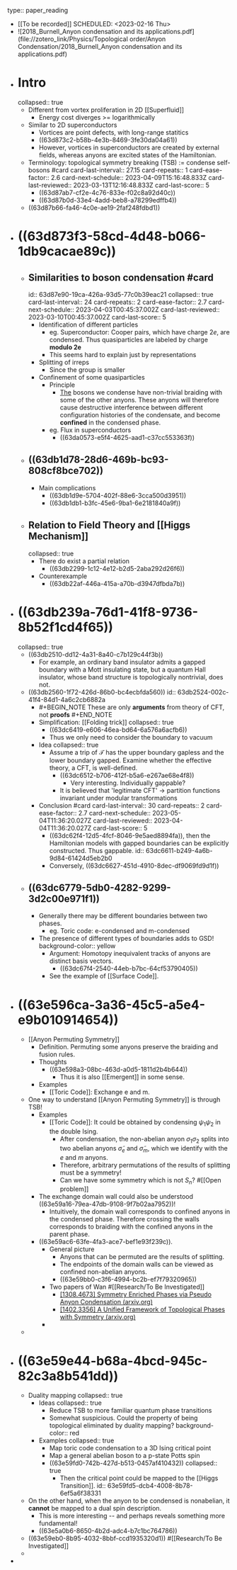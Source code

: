 type:: paper_reading

- [[To be recorded]]
  SCHEDULED: <2023-02-16 Thu>
- ![2018_Burnell_Anyon condensation and its applications.pdf](file://zotero_link/Physics/Topological order/Anyon Condensation/2018_Burnell_Anyon condensation and its applications.pdf)
- # Intro
  collapsed:: true
	- Different from vortex proliferation in 2D [[Superfluid]]
		- Energy cost diverges >= logarithmically
	- Similar to 2D superconductors
		- Vortices are point defects, with long-range statitics
		- ((63d873c2-b58b-4e3b-8469-3fe30da04a61))
		- However, vortices in superconductors are created by external fields, whereas anyons are excited states of the Hamiltonian.
	- Terminology: topological symmetry breaking (TSB) := condense self-bosons #card
	  card-last-interval:: 27.15
	  card-repeats:: 1
	  card-ease-factor:: 2.6
	  card-next-schedule:: 2023-04-09T15:16:48.833Z
	  card-last-reviewed:: 2023-03-13T12:16:48.833Z
	  card-last-score:: 5
		- ((63d87ab7-cf2e-4c76-833e-f02c8a92d40c))
		- ((63d87b0d-33e4-4add-beb8-a78299edffb4))
	- ((63d87b66-fa46-4c0e-ae19-2faf248fdbd1))
- # ((63d873f3-58cd-4d48-b066-1db9cacae89c))
	- ## Similarities to boson condensation #card
	  id:: 63d87e90-19ca-426a-93d5-77c0b39eac21
	  collapsed:: true
	  card-last-interval:: 24
	  card-repeats:: 2
	  card-ease-factor:: 2.7
	  card-next-schedule:: 2023-04-03T00:45:37.002Z
	  card-last-reviewed:: 2023-03-10T00:45:37.002Z
	  card-last-score:: 5
		- Identification of different particles
			- eg. Superconductor: Cooper pairs, which have charge $2e$, are condensed. Thus quasiparticles are labeled by charge **modulo 2e**
			- This seems hard to explain just by representations
		- Splitting of irreps
			- Since the group is smaller
		- Confinement of some quasiparticles
			- Principle
				- [The](((63da0538-be4c-44ca-a996-c6db61e99a11))) bosons we condense have non-trivial braiding with some of the other anyons. These anyons will therefore cause destructive interference between different configuration histories of the condensate, and become **confined** in the condensed phase.
			- eg. Flux in superconductors
				- ((63da0573-e5f4-4625-aad1-c37cc553363f))
	- ## ((63db1d78-28d6-469b-bc93-808cf8bce702))
		- Main complications
			- ((63db1d9e-5704-402f-88e6-3cca500d3951))
			- ((63db1db1-b3fc-45e6-9ba1-6e2181840a9f))
	- ## Relation to Field Theory and [[Higgs Mechanism]]
	  collapsed:: true
		- There do exist a partial relation
			- ((63db2299-1c12-4e12-b2d5-2aba292d26f6))
		- Counterexample
			- ((63db22af-446a-415a-a70b-d3947dfbda7b))
- # ((63db239a-76d1-41f8-9736-8b52f1cd4f65))
  collapsed:: true
	- ((63db2510-dd12-4a31-8a40-c7b129c44f3b))
		- For example, an ordinary band insulator admits a gapped boundary with a Mott insulating state, but a quantum Hall insulator, whose band structure is topologically nontrivial, does not.
	- ((63db2560-1f72-426d-86b0-bc4ecbfda560))
	  id:: 63db2524-002c-41f4-84d1-4a6c2cb6882a
		- #+BEGIN_NOTE
		  These are only **arguments** from theory of CFT, not **proofs**
		  #+END_NOTE
		- Simplification: [[Folding trick]]
		  collapsed:: true
			- ((63dc6419-e606-46ea-bd64-6a576a6acfb6))
			- Thus we only need to consider the boundary to vacuum
		- Idea
		  collapsed:: true
			- Assume a trip of $\mathcal T$ has the upper boundary gapless and the lower boundary gapped. 
			  Examine whether the effective theory, a CFT, is well-defined.
				- ((63dc6512-b706-412f-b5a6-e267ae68e4f8))
					- Very interesting. Individually gappable?
				- It is believed that 'legitimate CFT' -> partition functions invariant under modular transformations
		- Conclusion #card
		  card-last-interval:: 30
		  card-repeats:: 2
		  card-ease-factor:: 2.7
		  card-next-schedule:: 2023-05-04T11:36:20.027Z
		  card-last-reviewed:: 2023-04-04T11:36:20.027Z
		  card-last-score:: 5
			- ((63dc62f4-12d5-4fcf-8046-9e5aed8894fa)), then the Hamiltonian models with gapped boundaries can be explicitly constructed. Thus gappable.
			  id:: 63dc6611-b249-4a6b-9d84-61424d5eb2b0
			- Conversely, ((63dc6627-451d-4910-8dec-df9069fd9d1f))
	- ## ((63dc6779-5db0-4282-9299-3d2c00e971f1))
		- Generally there may be different boundaries between two phases.
			- eg. Toric code: e-condensed and m-condensed
		- The presence of different types of boundaries adds to GSD!
		  background-color:: yellow
			- Argument: Homotopy inequivalent tracks of anyons are distinct basis vectors.
				- ((63dc67f4-2540-44eb-b7bc-64cf53790405))
			- See the example of [[Surface Code]].
- # ((63e596ca-3a36-45c5-a5e4-e9b010914654))
	- [[Anyon Permuting Symmetry]]
		- Definition. Permuting some anyons preserve the braiding and fusion rules.
		- Thoughts
			- ((63e598a3-08bc-463d-a0d5-1811d2b4b644))
				- Thus it is also [[Emergent]] in some sense.
		- Examples
			- [[Toric Code]]: Exchange e and m.
	- One way to understand [[Anyon Permuting Symmetry]] is through TSB!
		- Examples
			- [[Toric Code]]: It could be obtained by condensing $\psi_1\psi_2$ in the double Ising.
				- After condensation, the non-abelian anyon $\sigma_1 \sigma_2$ splits into two abelian anyons $\tilde{\sigma}_e$ and $\tilde{\sigma}_m$, which we identify with the $e$ and $m$ anyons.
				- Therefore, arbitrary permutations of the results of splitting must be a symmetry!
				- Can we have some symmetry which is not $S_n$? #[[Open problem]]
		- The exchange domain wall could also be understood ((63e59a16-79ea-47db-9108-9f7b02aa7952))!
			- Intuitively, the domain wall corresponds to confined anyons in the condensed phase. Therefore crossing the walls corresponds to braiding with the confined anyons in the parent phase.
		- ((63e59ac6-63fe-4fa3-ace7-bef1e93f239c)).
			- General picture
				- Anyons that can be permuted are the results of splitting.
				- The endpoints of the domain walls can be viewed as confined non-abelian anyons.
				- ((63e59bb0-c3f6-4994-bc2b-ef7f79320965))
			- Two papers of Wan #[[Research/To Be Investigated]]
				- [[1308.4673] Symmetry Enriched Phases via Pseudo Anyon Condensation (arxiv.org)](https://arxiv.org/abs/1308.4673)
				- [[1402.3356] A Unified Framework of Topological Phases with Symmetry (arxiv.org)](https://arxiv.org/abs/1402.3356)
			-
	-
- # ((63e59e44-b68a-4bcd-945c-82c3a8b541dd))
	- Duality mapping
	  collapsed:: true
		- Ideas
		  collapsed:: true
			- Reduce TSB to more familiar quantum phase transitions
			- Somewhat suspicious. Could the property of being topological eliminated by duality mapping?
			  background-color:: red
		- Examples
		  collapsed:: true
			- Map toric code condensation to a 3D Ising critical point
			- Map a general abelian boson to a p-state Potts spin
			- ((63e59fd0-742b-427d-b513-0457af410432))
			  collapsed:: true
				- Then the critical point could be mapped to the [[Higgs Transition]].
				  id:: 63e59fd5-dcb4-4008-8b78-6ef5a6f38331
	- On the other hand, when the anyon to be condensed is nonabelian, it **cannot** be mapped to a dual spin description.
		- This is more interesting -- and perhaps reveals something more fundamental!
		- ((63e5a0b6-8650-4b2d-adc4-b7c1bc764786))
	- ((63e59eb0-8b95-4032-8bbf-ccd1935320d1)) #[[Research/To Be Investigated]]
	-
-